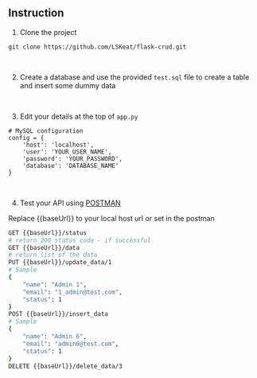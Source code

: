 
## Instruction

1. Clone the project
```
git clone https://github.com/LSKeat/flask-crud.git
```
<br />

2. Create a database and use the provided `test.sql` file to create a table and insert some dummy data

<br />

3. Edit your details at the top of `app.py`
```
# MySQL configuration
config = {
    'host': 'localhost',
    'user': 'YOUR_USER_NAME',
    'password': 'YOUR_PASSWORD',  
    'database': 'DATABASE_NAME'
}
```
<br />

4. Test your API using [POSTMAN](https://www.postman.com/)

Replace {{baseUrl}} to your local host url or set in the postman

```bash
GET {{baseUrl}}/status
# return 200 status code - if successful
GET {{baseUrl}}/data
# return list of the data
PUT {{baseUrl}}/update_data/1
# Sample
{
    "name": "Admin 1",
    "email": "1_admin@test.com",
    "status": 1
}
POST {{baseUrl}}/insert_data
# Sample
{
    "name": "Admin 6",
    "email": "admin6@test.com",
    "status": 1
}
DELETE {{baseUrl}}/delete_data/3

```
